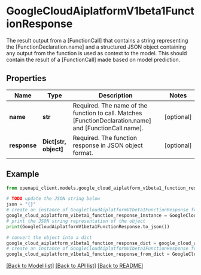 # GoogleCloudAiplatformV1beta1FunctionResponse

The result output from a [FunctionCall] that contains a string representing the [FunctionDeclaration.name] and a structured JSON object containing any output from the function is used as context to the model. This should contain the result of a [FunctionCall] made based on model prediction.

## Properties

Name | Type | Description | Notes
------------ | ------------- | ------------- | -------------
**name** | **str** | Required. The name of the function to call. Matches [FunctionDeclaration.name] and [FunctionCall.name]. | [optional] 
**response** | **Dict[str, object]** | Required. The function response in JSON object format. | [optional] 

## Example

```python
from openapi_client.models.google_cloud_aiplatform_v1beta1_function_response import GoogleCloudAiplatformV1beta1FunctionResponse

# TODO update the JSON string below
json = "{}"
# create an instance of GoogleCloudAiplatformV1beta1FunctionResponse from a JSON string
google_cloud_aiplatform_v1beta1_function_response_instance = GoogleCloudAiplatformV1beta1FunctionResponse.from_json(json)
# print the JSON string representation of the object
print(GoogleCloudAiplatformV1beta1FunctionResponse.to_json())

# convert the object into a dict
google_cloud_aiplatform_v1beta1_function_response_dict = google_cloud_aiplatform_v1beta1_function_response_instance.to_dict()
# create an instance of GoogleCloudAiplatformV1beta1FunctionResponse from a dict
google_cloud_aiplatform_v1beta1_function_response_from_dict = GoogleCloudAiplatformV1beta1FunctionResponse.from_dict(google_cloud_aiplatform_v1beta1_function_response_dict)
```
[[Back to Model list]](../README.md#documentation-for-models) [[Back to API list]](../README.md#documentation-for-api-endpoints) [[Back to README]](../README.md)


